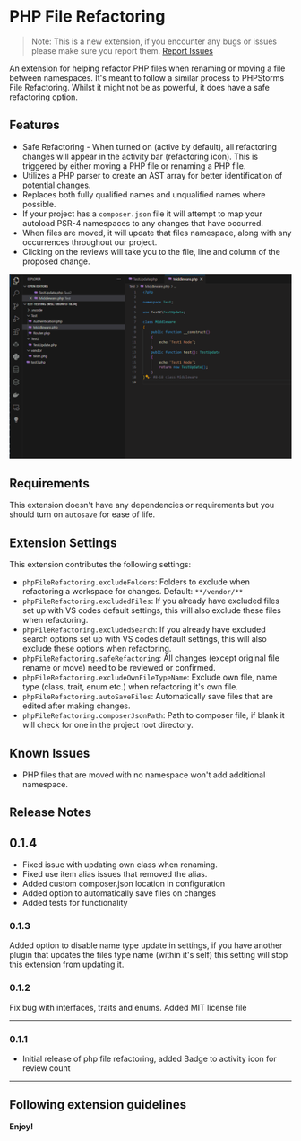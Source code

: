 # PHP File Refactoring

> Note: This is a new extension, if you encounter any bugs or issues please make sure you report them. [Report Issues](https://github.com/PlusTimeIT/vscode-php-file-refactoring/issues)

An extension for helping refactor PHP files when renaming or moving a file between namespaces. It's meant to follow a similar process to PHPStorms File Refactoring. Whilst it might not be as powerful, it does have a safe refactoring option.

## Features

- Safe Refactoring - When turned on (active by default), all refactoring changes will appear in the activity bar (refactoring icon). This is triggered by either moving a PHP file or renaming a PHP file.
- Utilizes a PHP parser to create an AST array for better identification of potential changes.
- Replaces both fully qualified names and unqualified names where possible.
- If your project has a `composer.json` file it will attempt to map your autoload PSR-4 namespaces to any changes that have occurred.
- When files are moved, it will update that files namespace, along with any occurrences throughout our project.
- Clicking on the reviews will take you to the file, line and column of the proposed change.

![Safe Refactoring](images/SafeRefactoring.gif 'Safe Refactoring')

## Requirements

This extension doesn't have any dependencies or requirements but you should turn on `autosave` for ease of life.

## Extension Settings

This extension contributes the following settings:

- `phpFileRefactoring.excludeFolders`: Folders to exclude when refactoring a workspace for changes. Default: `**/vendor/**`
- `phpFileRefactoring.excludedFiles`: If you already have excluded files set up with VS codes default settings, this will also exclude these files when refactoring.
- `phpFileRefactoring.excludedSearch`: If you already have excluded search options set up with VS codes default settings, this will also exclude these options when refactoring.
- `phpFileRefactoring.safeRefactoring`: All changes (except original file rename or move) need to be reviewed or confirmed.
- `phpFileRefactoring.excludeOwnFileTypeName`: Exclude own file, name type (class, trait, enum etc.) when refactoring it's own file.
- `phpFileRefactoring.autoSaveFiles`: Automatically save files that are edited after making changes.
- `phpFileRefactoring.composerJsonPath`: Path to composer file, if blank it will check for one in the project root directory.

## Known Issues

- PHP files that are moved with no namespace won't add additional namespace.

## Release Notes

## 0.1.4

- Fixed issue with updating own class when renaming.
- Fixed use item alias issues that removed the alias.
- Added custom composer.json location in configuration
- Added option to automatically save files on changes
- Added tests for functionality

### 0.1.3

Added option to disable name type update in settings, if you have another plugin that updates the files type name (within it's self) this setting will stop this extension from updating it.

### 0.1.2

Fix bug with interfaces, traits and enums. Added MIT license file

---

### 0.1.1

- Initial release of php file refactoring, added Badge to activity icon for review count

---

## Following extension guidelines

**Enjoy!**
